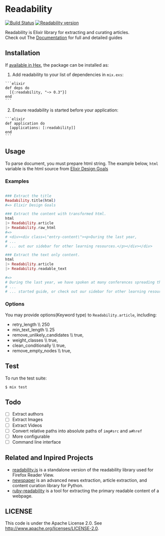 # Readability

[![Build Status](https://travis-ci.org/keepcosmos/readability.svg?branch=master)](https://travis-ci.org/keepcosmos/readability)
[![Readability version](https://img.shields.io/hexpm/v/readability.svg)](https://hex.pm/packages/readability)

Readability is Elixir library for extracting and curating articles.  
Check out The [Documentation](https://hexdocs.pm/readability/Readability.html) for full and detailed guides

## Installation

If [available in Hex](https://hex.pm/docs/publish), the package can be installed as:

  1. Add readability to your list of dependencies in `mix.exs`:

    ```elixir
    def deps do
      [{:readability, "~> 0.3"}]
    end
    ```

  2. Ensure readability is started before your application:

    ```elixir
    def application do
      [applications: [:readability]]
    end
    ```

## Usage

To parse document, you must prepare html string.
The example below, `html` variable is the html source from [Elixir Design Goals](http://elixir-lang.org/blog/2013/08/08/elixir-design-goals/)

### Examples
```elixir

### Extract the title
Readability.title(html)
#=> Elixir Design Goals

### Extract the content with transformed html.
html
|> Readability.article
|> Readability.raw_html
#=>
# <div><div class=\"entry-content\"><p>During the last year,
# ...
# ... out our sidebar for other learning resources.</p></div></div>

### Extract the text only content.
html
|> Readability.article
|> Readability.readable_text

#=>
# During the last year, we have spoken at many conferences spreading the word about Elixir. We usually s.....
# ...
# ... started guide, or check out our sidebar for other learning resources.
```

### Options

You may provide options(Keyword type) to `Readability.article`, including:

* retry_length \\\\ 250
* min_text_length \\\\ 25
* remove_unlikely_candidates \\\\ true,
* weight_classes \\\\ true,
* clean_conditionally \\\\ true,
* remove_empty_nodes \\\\ true,

## Test

To run the test suite:

    $ mix test

## Todo
* [ ] Extract authors
* [ ] Extract Images
* [ ] Extract Videos
* [ ] Convert relative paths into absolute paths of `img#src` and `a#href`
* [ ] More configurable
* [ ] Command line interface

## Related and Inpired Projects

* [readability.js](https://github.com/mozilla/readability) is a standalone version of the readability library used for Firefox Reader View.
* [newspaper](https://github.com/codelucas/newspaper) is an advanced news extraction, article extraction, and content curation library for Python.
* [ruby-readability](https://github.com/cantino/ruby-readability) is a tool for extracting the primary readable content of a webpage.

## LICENSE

This code is under the Apache License 2.0. See <http://www.apache.org/licenses/LICENSE-2.0>.

